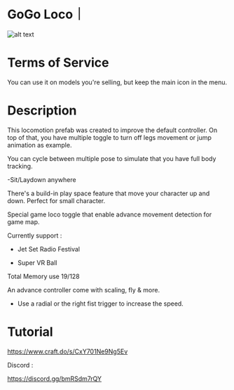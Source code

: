 # GoGo Loco｜

![alt text](https://media.discordapp.net/attachments/974136857170419772/977669230549958656/icon_Go_Loco.png)


# Terms of Service

You can use it on models you're selling, but keep the main icon in the menu.

# Description

This locomotion prefab was created to improve the default controller. On top of that, you have multiple toggle to turn off legs movement or jump animation as example.

You can cycle between multiple pose to simulate that you have full body tracking.

-Sit/Laydown anywhere

There's a build-in play space feature that move your character up and down. Perfect for small character.

Special game loco toggle that enable advance movement detection for game map.

Currently support :

- Jet Set Radio Festival

- Super VR Ball

Total Memory use 19/128


An advance controller come with scaling, fly & more.

- Use a radial or the right fist trigger to increase the speed.

# Tutorial 

https://www.craft.do/s/CxY701Ne9Ng5Ev

Discord :

https://discord.gg/bmRSdm7rQY
